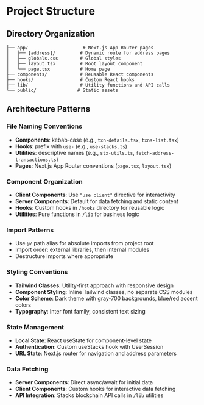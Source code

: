 # Project Structure

## Directory Organization

```
├── app/                    # Next.js App Router pages
│   ├── [address]/         # Dynamic route for address pages
│   ├── globals.css        # Global styles
│   ├── layout.tsx         # Root layout component
│   └── page.tsx           # Home page
├── components/            # Reusable React components
├── hooks/                 # Custom React hooks
├── lib/                   # Utility functions and API calls
└── public/               # Static assets
```

## Architecture Patterns

### File Naming Conventions
- **Components**: kebab-case (e.g., `txn-details.tsx`, `txns-list.tsx`)
- **Hooks**: prefix with `use-` (e.g., `use-stacks.ts`)
- **Utilities**: descriptive names (e.g., `stx-utils.ts`, `fetch-address-transactions.ts`)
- **Pages**: Next.js App Router conventions (`page.tsx`, `layout.tsx`)

### Component Organization
- **Client Components**: Use `"use client"` directive for interactivity
- **Server Components**: Default for data fetching and static content
- **Hooks**: Custom hooks in `/hooks` directory for reusable logic
- **Utilities**: Pure functions in `/lib` for business logic

### Import Patterns
- Use `@/` path alias for absolute imports from project root
- Import order: external libraries, then internal modules
- Destructure imports where appropriate

### Styling Conventions
- **Tailwind Classes**: Utility-first approach with responsive design
- **Component Styling**: Inline Tailwind classes, no separate CSS modules
- **Color Scheme**: Dark theme with gray-700 backgrounds, blue/red accent colors
- **Typography**: Inter font family, consistent text sizing

### State Management
- **Local State**: React useState for component-level state
- **Authentication**: Custom useStacks hook with UserSession
- **URL State**: Next.js router for navigation and address parameters

### Data Fetching
- **Server Components**: Direct async/await for initial data
- **Client Components**: Custom hooks for interactive data fetching
- **API Integration**: Stacks blockchain API calls in `/lib` utilities